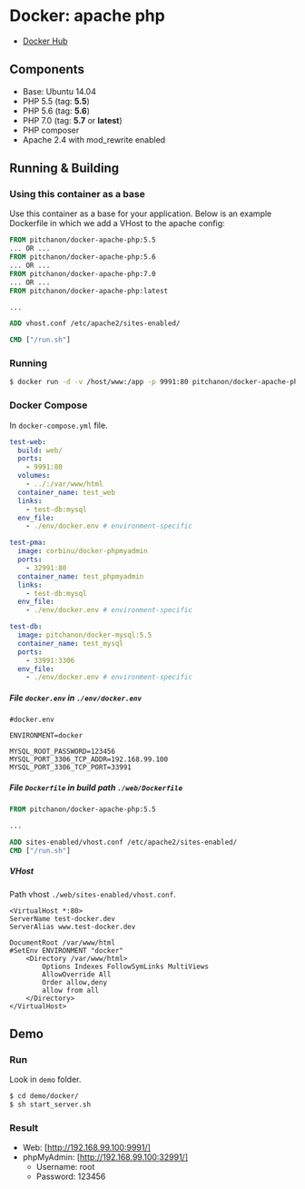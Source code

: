 # Docker: apache php

- [Docker Hub]

## Components

- Base: Ubuntu 14.04
- PHP 5.5 (tag: **5.5**)
- PHP 5.6 (tag: **5.6**)
- PHP 7.0 (tag: **5.7** or **latest**)
- PHP composer
- Apache 2.4 with mod_rewrite enabled

## Running & Building
### Using this container as a base
Use this container as a base for your application. Below is an example Dockerfile in which we add a VHost to the apache config:

```dockerfile
FROM pitchanon/docker-apache-php:5.5
... OR ...
FROM pitchanon/docker-apache-php:5.6
... OR ...
FROM pitchanon/docker-apache-php:7.0
... OR ...
FROM pitchanon/docker-apache-php:latest

...

ADD vhost.conf /etc/apache2/sites-enabled/

CMD ["/run.sh"]
```

### Running

```sh
$ docker run -d -v /host/www:/app -p 9991:80 pitchanon/docker-apache-php:latest
```

### Docker Compose

In `docker-compose.yml` file.

```yml
test-web:
  build: web/
  ports:
    - 9991:80
  volumes:
    - ../:/var/www/html
  container_name: test_web
  links:
    - test-db:mysql
  env_file:
    - ./env/docker.env # environment-specific

test-pma:
  image: corbinu/docker-phpmyadmin
  ports:
    - 32991:80
  container_name: test_phpmyadmin
  links:
    - test-db:mysql
  env_file:
    - ./env/docker.env # environment-specific

test-db:
  image: pitchanon/docker-mysql:5.5
  container_name: test_mysql
  ports:
    - 33991:3306
  env_file:
    - ./env/docker.env # environment-specific

```

##### File `docker.env` in `./env/docker.env`

```
#docker.env

ENVIRONMENT=docker

MYSQL_ROOT_PASSWORD=123456
MYSQL_PORT_3306_TCP_ADDR=192.168.99.100
MYSQL_PORT_3306_TCP_PORT=33991
```

##### File `Dockerfile` in build path `./web/Dockerfile`

```dockerfile
FROM pitchanon/docker-apache-php:5.5

...

ADD sites-enabled/vhost.conf /etc/apache2/sites-enabled/
CMD ["/run.sh"]
```

##### VHost

Path vhost `./web/sites-enabled/vhost.conf`.

```
<VirtualHost *:80>
ServerName test-docker.dev
ServerAlias www.test-docker.dev

DocumentRoot /var/www/html
#SetEnv ENVIRONMENT "docker"
    <Directory /var/www/html>
        Options Indexes FollowSymLinks MultiViews
        AllowOverride All
        Order allow,deny
        allow from all
    </Directory>
</VirtualHost>
```

## Demo

### Run

Look in `demo` folder.

```sh
$ cd demo/docker/
$ sh start_server.sh
```

### Result

- Web: [http://192.168.99.100:9991/]
- phpMyAdmin: [http://192.168.99.100:32991/]
    * Username: root
    * Password: 123456

[http://192.168.99.100:9991/]: http://192.168.99.100:9991/
[http://192.168.99.100:32991/]: http://192.168.99.100:32991/
[Docker Hub]: https://hub.docker.com/r/pitchanon/docker-apache-php/
